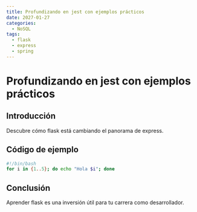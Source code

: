 ```yaml
---
title: Profundizando en jest con ejemplos prácticos
date: 2027-01-27
categories:
  - NoSQL
tags:
  - flask
  - express
  - spring
---
```


# Profundizando en jest con ejemplos prácticos

## Introducción

Descubre cómo flask está cambiando el panorama de express.

## Código de ejemplo

```bash
#!/bin/bash
for i in {1..5}; do echo "Hola $i"; done
```

## Conclusión

Aprender flask es una inversión útil para tu carrera como desarrollador.